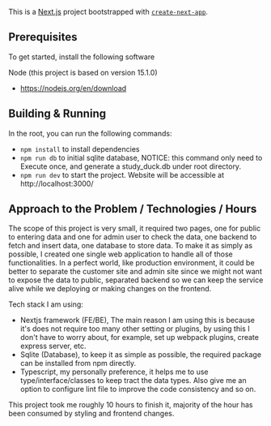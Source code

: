 This is a [Next.js](https://nextjs.org/) project bootstrapped with [`create-next-app`](https://github.com/vercel/next.js/tree/canary/packages/create-next-app).

## Prerequisites

To get started, install the following software

Node (this project is based on version 15.1.0)

-   https://nodejs.org/en/download

## Building & Running

In the root, you can run the following commands:

-   `npm install` to install dependencies
-   `npm run db` to initial sqlite database, NOTICE: this command only need to Execute once, and generate a study_duck.db under root directory.
-   `npm run dev` to start the project. Website will be accessible at http://localhost:3000/

## Approach to the Problem / Technologies / Hours
The scope of this project is very small, it required two pages, one for public to entering data and one for admin user to check the data, one backend to fetch and insert data, one database to store data. To make it as simply as possible, I created one single web application to handle all of those functionalities. In a perfect world, like production environment, it could be better to separate the customer site and admin site since we might not want to expose the data to public, separated backend so we can keep the service alive while we deploying or making changes on the frontend.

Tech stack I am using:
- Nextjs framework (FE/BE), The main reason I am using this is because it's does not require too many other setting or plugins, by using this I don't have to worry about, for example, set up webpack plugins, create express server, etc.
- Sqlite (Database), to keep it as simple as possible, the required package can be installed from npm directly.
- Typescript, my personally preference, it helps me to use type/interface/classes to keep tract the data types. Also give me an option to configure lint file to improve the code consistency and so on. 

This project took me roughly 10 hours to finish it, majority of the hour has been consumed by styling and frontend changes.